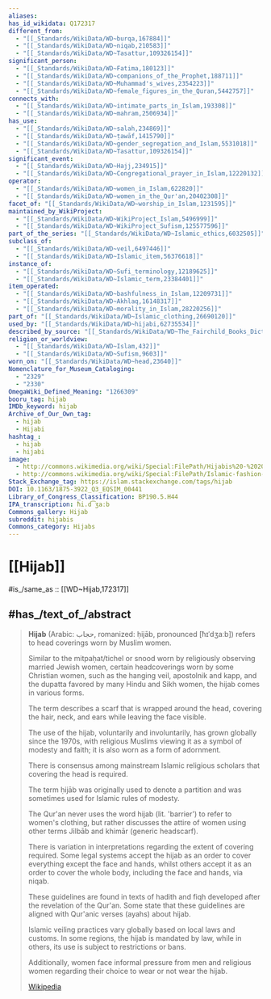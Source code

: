 ```yaml
---
aliases:
has_id_wikidata: Q172317
different_from:
  - "[[_Standards/WikiData/WD~burqa,167884]]"
  - "[[_Standards/WikiData/WD~niqab,210583]]"
  - "[[_Standards/WikiData/WD~Tasattur,109326154]]"
significant_person:
  - "[[_Standards/WikiData/WD~Fatima,180123]]"
  - "[[_Standards/WikiData/WD~companions_of_the_Prophet,188711]]"
  - "[[_Standards/WikiData/WD~Muhammad's_wives,2354223]]"
  - "[[_Standards/WikiData/WD~female_figures_in_the_Quran,5442757]]"
connects_with:
  - "[[_Standards/WikiData/WD~intimate_parts_in_Islam,193308]]"
  - "[[_Standards/WikiData/WD~mahram,2506934]]"
has_use:
  - "[[_Standards/WikiData/WD~salah,234869]]"
  - "[[_Standards/WikiData/WD~ṭawāf,1415790]]"
  - "[[_Standards/WikiData/WD~gender_segregation_and_Islam,5531018]]"
  - "[[_Standards/WikiData/WD~Tasattur,109326154]]"
significant_event:
  - "[[_Standards/WikiData/WD~Hajj,234915]]"
  - "[[_Standards/WikiData/WD~Congregational_prayer_in_Islam,12220132]]"
operator:
  - "[[_Standards/WikiData/WD~women_in_Islam,622820]]"
  - "[[_Standards/WikiData/WD~women_in_the_Qur'an,20402308]]"
facet_of: "[[_Standards/WikiData/WD~worship_in_Islam,1231595]]"
maintained_by_WikiProject:
  - "[[_Standards/WikiData/WD~WikiProject_Islam,5496999]]"
  - "[[_Standards/WikiData/WD~WikiProject_Sufism,125577596]]"
part_of_the_series: "[[_Standards/WikiData/WD~Islamic_ethics,6032505]]"
subclass_of:
  - "[[_Standards/WikiData/WD~veil,6497446]]"
  - "[[_Standards/WikiData/WD~Islamic_item,56376618]]"
instance_of:
  - "[[_Standards/WikiData/WD~Sufi_terminology,12189625]]"
  - "[[_Standards/WikiData/WD~Islamic_term,23384401]]"
item_operated:
  - "[[_Standards/WikiData/WD~bashfulness_in_Islam,12209731]]"
  - "[[_Standards/WikiData/WD~Akhlaq,16148317]]"
  - "[[_Standards/WikiData/WD~morality_in_Islam,28220256]]"
part_of: "[[_Standards/WikiData/WD~Islamic_clothing,26690120]]"
used_by: "[[_Standards/WikiData/WD~hijabi,62735534]]"
described_by_source: "[[_Standards/WikiData/WD~The_Fairchild_Books_Dictionary_of_Fashion,99982228]]"
religion_or_worldview:
  - "[[_Standards/WikiData/WD~Islam,432]]"
  - "[[_Standards/WikiData/WD~Sufism,9603]]"
worn_on: "[[_Standards/WikiData/WD~head,23640]]"
Nomenclature_for_Museum_Cataloging:
  - "2329"
  - "2330"
OmegaWiki_Defined_Meaning: "1266309"
booru_tag: hijab
IMDb_keyword: hijab
Archive_of_Our_Own_tag:
  - hijab
  - Hijabi
hashtag_:
  - hijab
  - hijabi
image:
  - http://commons.wikimedia.org/wiki/Special:FilePath/Hijabis%20-%202017%20%2837019672366%29.jpg
  - http://commons.wikimedia.org/wiki/Special:FilePath/Islamic-fashion-hijab.jpg
Stack_Exchange_tag: https://islam.stackexchange.com/tags/hijab
DOI: 10.1163/1875-3922_Q3_EQSIM_00441
Library_of_Congress_Classification: BP190.5.H44
IPA_transcription: ħi.d͡ʒaːb
Commons_gallery: Hijab
subreddit: hijabis
Commons_category: Hijabs
---
```


# [[Hijab]] 

#is_/same_as :: [[WD~Hijab,172317]] 

## #has_/text_of_/abstract 

> **Hijab** (Arabic: حجاب, romanized: ḥijāb, pronounced [ħɪˈdʒaːb]) 
> refers to head coverings worn by Muslim women. 
> 
> Similar to the mitpaḥat/tichel or snood 
> worn by religiously observing married Jewish women, 
> certain headcoverings worn by some Christian women, 
> such as the hanging veil, apostolnik and kapp, 
> and the dupatta favored by many Hindu and Sikh women, the hijab comes in various forms. 
> 
> The term describes a scarf that is wrapped around the head, 
> covering the hair, neck, and ears while leaving the face visible. 
> 
> The use of the hijab, voluntarily and involuntarily, has grown globally since the 1970s, 
> with religious Muslims viewing it as a symbol of modesty and faith; 
> it is also worn as a form of adornment. 
> 
> There is consensus among mainstream Islamic religious scholars 
> that covering the head is required.
>
> The term ḥijāb was originally used to denote a partition 
> and was sometimes used for Islamic rules of modesty. 
> 
> The Qur'an never uses the word hijab (lit. 'barrier') to refer to women's clothing, 
> but rather discusses the attire of women using other terms Jilbāb and khimār (generic headscarf).
>
> There is variation in interpretations regarding the extent of covering required. 
> Some legal systems accept the hijab as an order to cover everything 
> except the face and hands, whilst others accept it as an order to cover the whole body, 
> including the face and hands, via niqab. 
> 
> These guidelines are found in texts of hadith and fiqh 
> developed after the revelation of the Qur'an. 
> Some state that these guidelines are aligned with Qur'anic verses (ayahs) about hijab.
>
> Islamic veiling practices vary globally based on local laws and customs. 
> In some regions, the hijab is mandated by law, 
> while in others, its use is subject to restrictions or bans. 
> 
> Additionally, women face informal pressure from men and religious women 
> regarding their choice to wear or not wear the hijab.
>
> [Wikipedia](https://en.wikipedia.org/wiki/Hijab) 

